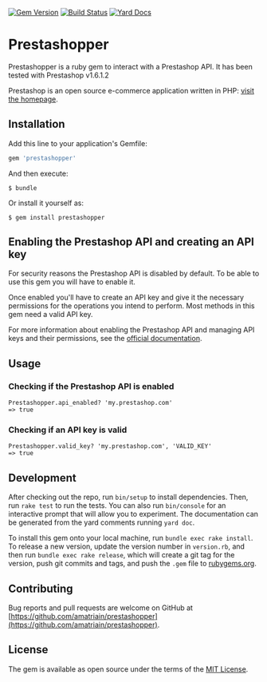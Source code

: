 [![Gem Version](https://badge.fury.io/rb/prestashopper.svg)](https://badge.fury.io/rb/prestashopper)
[![Build Status](https://semaphoreci.com/api/v1/amatriain/prestashopper/branches/master/badge.svg)](https://semaphoreci.com/amatriain/prestashopper)
[![Yard Docs](http://img.shields.io/badge/yard-docs-blue.svg)](http://www.rubydoc.info/github/amatriain/prestashopper/master)

# Prestashopper

Prestashopper is a ruby gem to interact with a Prestashop API. It has been tested with Prestashop v1.6.1.2

Prestashop is an open source e-commerce application written in PHP: [visit the homepage](https://www.prestashop.com/).

## Installation

Add this line to your application's Gemfile:

```ruby
gem 'prestashopper'
```

And then execute:

    $ bundle

Or install it yourself as:

    $ gem install prestashopper
    
## Enabling the Prestashop API and creating an API key

For security reasons the Prestashop API is disabled by default. To be able to use this gem you will have to enable it.

Once enabled you'll have to create an API key and give it the necessary permissions for the operations you intend to perform. Most methods in this gem need a valid API key.

For more information about enabling the Prestashop API and managing API keys and their permissions, see the [official documentation](http://doc.prestashop.com/display/PS16/Using+the+PrestaShop+Web+Service).

## Usage

### Checking if the Prestashop API is enabled
```
Prestashopper.api_enabled? 'my.prestashop.com'
=> true
```

### Checking if an API key is valid
```
Prestashopper.valid_key? 'my.prestashop.com', 'VALID_KEY'
=> true
```

## Development

After checking out the repo, run `bin/setup` to install dependencies. Then, run `rake test` to run the tests. You can also run `bin/console` for an interactive prompt that will allow you to experiment. The documentation can be generated from the yard comments running `yard doc`.

To install this gem onto your local machine, run `bundle exec rake install`. To release a new version, update the version number in `version.rb`, and then run `bundle exec rake release`, which will create a git tag for the version, push git commits and tags, and push the `.gem` file to [rubygems.org](https://rubygems.org).

## Contributing

Bug reports and pull requests are welcome on GitHub at [https://github.com/amatriain/prestashopper](https://github.com/amatriain/prestashopper).


## License

The gem is available as open source under the terms of the [MIT License](http://opensource.org/licenses/MIT).

